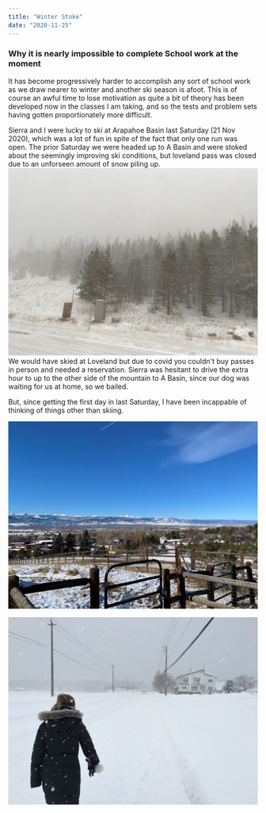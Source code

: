 ```yaml
---
title: "Winter Stoke"
date: "2020-11-25"
---
```


### Why it is nearly impossible to complete School work at the moment

It has become progressively harder to accomplish any sort of school work as we draw nearer to winter and another ski season is afoot. This is of course an awful time to lose motivation as quite a bit of theory has been developed now in the classes I am taking, and so the tests and problem sets having gotten proportionately more difficult.

Sierra and I were lucky to ski at Arapahoe Basin last Saturday (21 Nov 2020), which was a lot of fun in spite of the fact that only one run was open. The prior Saturday we were headed up to A Basin and were stoked about the seemingly improving ski conditions, but loveland pass was closed due to an unforseen amount of snow piling up. 
![I_70 in wintery conditions](../images/2020_11_25_Winter_Stoke/I_70.jpg)
We would have skied at Loveland but due to covid you couldn't buy passes in person and needed a reservation. Sierra was hesitant to drive the extra hour to up to the other side of the mountain to A Basin, since our dog was waiting for us at home, so we bailed.

But, since getting the first day in last Saturday, I have been incappable of thinking of things other than skiing. 

![Local Dog Park](../images/2020_11_25_Winter_Stoke/dog_park.jpg)

![My wife in Niseko Last January](../images/2020_11_25_Winter_Stoke/Niseko.jpg)
